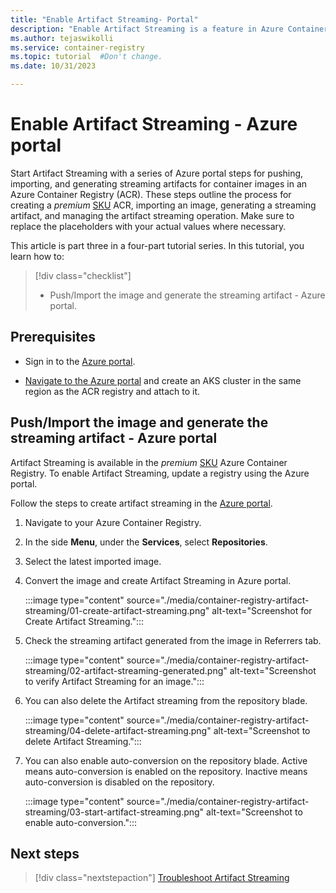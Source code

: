 ```yaml
---
title: "Enable Artifact Streaming- Portal"
description: "Enable Artifact Streaming is a feature in Azure Container Registry in Azure portal to enhance and supercharge managing, scaling, and deploying artifacts through containerized platforms."
ms.author: tejaswikolli
ms.service: container-registry
ms.topic: tutorial  #Don't change.
ms.date: 10/31/2023

---
```

# Enable Artifact Streaming - Azure portal

Start Artifact Streaming with a series of Azure portal steps for pushing, importing, and generating streaming artifacts for container images in an Azure Container Registry (ACR). These steps outline the process for creating a *premium* [SKU](container-registry-skus.md) ACR, importing an image, generating a streaming artifact, and managing the artifact streaming operation. Make sure to replace the placeholders with your actual values where necessary.

This article is part three in a four-part tutorial series. In this tutorial, you learn how to:

> [!div class="checklist"]
> * Push/Import the image and generate the streaming artifact  - Azure portal.

## Prerequisites

* Sign in to the [Azure portal](https://ms.portal.azure.com/). 

* [Navigate to the Azure portal](https://ms.portal.azure.com/#create/Microsoft.KubernetesService) and create an AKS cluster in the same region as the ACR registry and attach to it.

## Push/Import the image and generate the streaming artifact - Azure portal

Artifact Streaming is available in the *premium* [SKU](container-registry-skus.md) Azure Container Registry. To enable Artifact Streaming, update a registry using the Azure portal.

Follow the steps to create artifact streaming in the [Azure portal](https://portal.azure.com). 

1. Navigate to your Azure Container Registry. 

1. In the side **Menu**, under the **Services**, select **Repositories**.

1. Select the latest imported image.

1. Convert the image and create Artifact Streaming in Azure portal.

    :::image type="content" source="./media/container-registry-artifact-streaming/01-create-artifact-streaming.png" alt-text="Screenshot for Create Artifact Streaming.":::

1. Check the streaming artifact generated from the image in Referrers tab.     
    
    :::image type="content" source="./media/container-registry-artifact-streaming/02-artifact-streaming-generated.png" alt-text="Screenshot to verify Artifact Streaming for an image.":::

1. You can also delete the Artifact streaming from the repository blade. 

    :::image type="content" source="./media/container-registry-artifact-streaming/04-delete-artifact-streaming.png" alt-text="Screenshot to delete Artifact Streaming.":::

1. You can also enable auto-conversion on the repository blade. Active means auto-conversion is enabled on the repository. Inactive means auto-conversion is disabled on the repository. 

    :::image type="content" source="./media/container-registry-artifact-streaming/03-start-artifact-streaming.png" alt-text="Screenshot to enable auto-conversion.":::

## Next steps

> [!div class="nextstepaction"]
> [Troubleshoot Artifact Streaming](tutorial-artifact-streaming-troubleshoot.md)